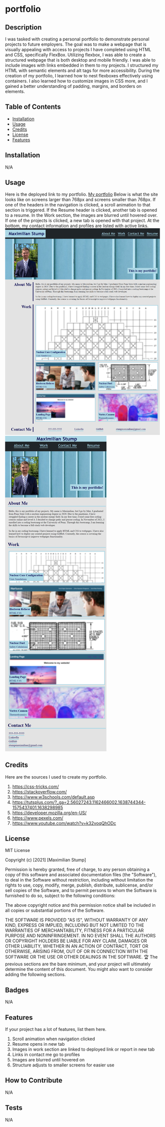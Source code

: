 # portfolio

## Description
I was tasked with creating a personal portfolio to demonstrate personal projects to future employers. The goal was to make a webpage that is visually appealing with access to projects I have completed using HTML and CSS, specifically FlexBox. Utilizing flexbox, I was able to create a structured webpage that is both desktop and mobile friendly. I was able to include images with links embedded in them to my projects. I structured my HTML with semantic elements and alt tags for more accessibility. During the creation of my portfolio, I learned how to nest flexboxes effectively using containers. I also learned how to customize images in CSS more, and I gained a better understanding of padding, margins, and borders on elements.

## Table of Contents
- [Installation](#installation)
- [Usage](#usage)
- [Credits](#credits)
- [License](#license)
- [Features](#features)
## Installation
N/A

## Usage
Here is the deployed link to my portfolio. [My portfolio](https://maxstump13.github.io/portfolio/) Below is what the site looks like on screens larger than 768px and screens smaller than 768px. If one of the headers in the navigation is clicked, a scroll animation to that section is triggered. If the Resume header is clicked, another tab is opened to a resume. In the Work section, the images are blurred until hovered over. If one of the projects is clicked, a new tab is opened with that project. At the bottom, my contact information and profiles are listed with active links. 
![Screenshot of my portfolio above 768px](./assets/images/full-screen-portfolio.png)
![Screenshot of my portfolio under 768px](./assets/images/mobile-screen-portfolio.png)

## Credits
Here are the sources I used to create my portfolio.
1. https://css-tricks.com/
2. https://stackoverflow.com/
3. https://www.w3schools.com/default.asp
4. https://tutsplus.com/?_ga=2.56027243.1162466002.1638744344-1575437401.1638298985
5. https://developer.mozilla.org/en-US/
6. https://www.pexels.com/
7. https://www.youtube.com/watch?v=k32voqQhODc

## License
MIT License

Copyright (c) [2021] [Maximilian Stump]

Permission is hereby granted, free of charge, to any person obtaining a copy
of this software and associated documentation files (the "Software"), to deal
in the Software without restriction, including without limitation the rights
to use, copy, modify, merge, publish, distribute, sublicense, and/or sell
copies of the Software, and to permit persons to whom the Software is
furnished to do so, subject to the following conditions:

The above copyright notice and this permission notice shall be included in all
copies or substantial portions of the Software.

THE SOFTWARE IS PROVIDED "AS IS", WITHOUT WARRANTY OF ANY KIND, EXPRESS OR
IMPLIED, INCLUDING BUT NOT LIMITED TO THE WARRANTIES OF MERCHANTABILITY,
FITNESS FOR A PARTICULAR PURPOSE AND NONINFRINGEMENT. IN NO EVENT SHALL THE
AUTHORS OR COPYRIGHT HOLDERS BE LIABLE FOR ANY CLAIM, DAMAGES OR OTHER
LIABILITY, WHETHER IN AN ACTION OF CONTRACT, TORT OR OTHERWISE, ARISING FROM,
OUT OF OR IN CONNECTION WITH THE SOFTWARE OR THE USE OR OTHER DEALINGS IN THE
SOFTWARE.
🏆 The previous sections are the bare minimum, and your project will ultimately determine the content of this document. You might also want to consider adding the following sections.
## Badges
N/A

## Features
If your project has a lot of features, list them here.
1. Scroll animation when navigation clicked
2. Resume opens in new tab
3. Images in work section are linked to deployed link or report in new tab
4. Links in contact me go to profiles
5. Images are blurred until hovered on
6. Structure adjusts to smaller screens for easier use

## How to Contribute
N/A

## Tests
N/A